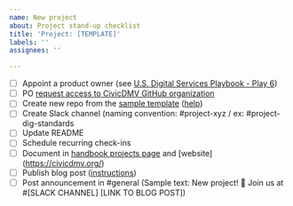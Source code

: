 ```yaml
---
name: New project
about: Project stand-up checklist
title: 'Project: [TEMPLATE]'
labels: ''
assignees: ''

---
```


- [ ] Appoint a product owner (see [U.S. Digital Services Playbook - Play 6](https://playbook.cio.gov/#play6))
- [ ] PO [request access to CivicDMV GitHub organization](https://github.com/civicdmv/ops/issues/new?assignees=lukefretwell&labels=&template=request-github-access.md&title=GitHub+access+request)
- [ ] Create new repo from the [sample template](https://github.com/civicdmv/sample-project) ([help](https://help.github.com/en/articles/creating-a-repository-from-a-template))
- [ ] Create Slack channel (naming convention: #project-xyz / ex: #project-dig-standards
- [ ] Update README
- [ ] Schedule recurring check-ins
- [ ] Document in [handbook projects page](https://civicdmv-handbook.readthedocs.io/en/latest/projects/) and [website] (https://civicdmv.org/)
- [ ] Publish blog post ([instructions](https://github.com/civicdmv/ops/issues/new?assignees=&labels=Content&template=blog-post.md&title=Post+%28TEMPLATE%29))
- [ ] Post announcement in #general (Sample text: New project! :raised_hands: Join us at #[SLACK CHANNEL] [LINK TO BLOG POST])
